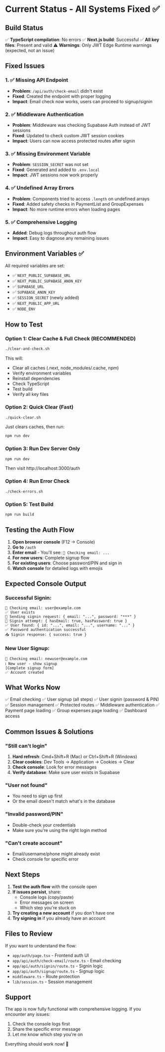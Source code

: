 # Current Status - All Systems Fixed ✅

## Build Status
✅ **TypeScript compilation**: No errors
✅ **Next.js build**: Successful
✅ **All key files**: Present and valid
⚠️ **Warnings**: Only JWT Edge Runtime warnings (expected, not an issue)

## Fixed Issues

### 1. ✅ Missing API Endpoint
- **Problem**: `/api/auth/check-email` didn't exist
- **Fixed**: Created the endpoint with proper logging
- **Impact**: Email check now works, users can proceed to signup/signin

### 2. ✅ Middleware Authentication
- **Problem**: Middleware was checking Supabase Auth instead of JWT sessions
- **Fixed**: Updated to check custom JWT session cookies
- **Impact**: Users can now access protected routes after signin

### 3. ✅ Missing Environment Variable
- **Problem**: `SESSION_SECRET` was not set
- **Fixed**: Generated and added to `.env.local`
- **Impact**: JWT sessions now work properly

### 4. ✅ Undefined Array Errors
- **Problem**: Components tried to access `.length` on undefined arrays
- **Fixed**: Added safety checks in PaymentList and GroupExpenses
- **Impact**: No more runtime errors when loading pages

### 5. ✅ Comprehensive Logging
- **Added**: Debug logs throughout auth flow
- **Impact**: Easy to diagnose any remaining issues

## Environment Variables ✅

All required variables are set:
- ✅ `NEXT_PUBLIC_SUPABASE_URL`
- ✅ `NEXT_PUBLIC_SUPABASE_ANON_KEY`
- ✅ `SUPABASE_URL`
- ✅ `SUPABASE_ANON_KEY`
- ✅ `SESSION_SECRET` (newly added)
- ✅ `NEXT_PUBLIC_APP_URL`
- ✅ `NODE_ENV`

## How to Test

### Option 1: Clear Cache & Full Check (RECOMMENDED)
```bash
./clear-and-check.sh
```
This will:
- Clear all caches (.next, node_modules/.cache, npm)
- Verify environment variables
- Reinstall dependencies
- Check TypeScript
- Test build
- Verify all key files

### Option 2: Quick Clear (Fast)
```bash
./quick-clear.sh
```
Just clears caches, then run:
```bash
npm run dev
```

### Option 3: Run Dev Server Only
```bash
npm run dev
```
Then visit http://localhost:3000/auth

### Option 4: Run Error Check
```bash
./check-errors.sh
```

### Option 5: Test Build
```bash
npm run build
```

## Testing the Auth Flow

1. **Open browser console** (F12 → Console)
2. **Go to** `/auth`
3. **Enter email** - You'll see: `📧 Checking email: ...`
4. **For new users**: Complete signup flow
5. **For existing users**: Choose password/PIN and sign in
6. **Watch console** for detailed logs with emojis

## Expected Console Output

### Successful Signin:
```
📧 Checking email: user@example.com
✅ User exists
🔐 Sending signin request: { email: "...", password: "***" }
🔐 Signin attempt: { hasEmail: true, hasPassword: true }
✅ User found: { id: "...", email: "...", username: "..." }
✅ Password authentication successful
📥 Signin response: { success: true }
```

### New User Signup:
```
📧 Checking email: newuser@example.com
ℹ️ New user - show signup
[Complete signup form]
✅ Account created
```

## What Works Now

✅ Email checking
✅ User signup (all steps)
✅ User signin (password & PIN)
✅ Session management
✅ Protected routes
✅ Middleware authentication
✅ Payment page loading
✅ Group expenses page loading
✅ Dashboard access

## Common Issues & Solutions

### "Still can't login"
1. **Hard refresh**: Cmd+Shift+R (Mac) or Ctrl+Shift+R (Windows)
2. **Clear cookies**: Dev Tools → Application → Cookies → Clear
3. **Check console**: Look for error messages
4. **Verify database**: Make sure user exists in Supabase

### "User not found"
- You need to sign up first
- Or the email doesn't match what's in the database

### "Invalid password/PIN"
- Double-check your credentials
- Make sure you're using the right login method

### "Can't create account"
- Email/username/phone might already exist
- Check console for specific error

## Next Steps

1. **Test the auth flow** with the console open
2. **If issues persist**, share:
   - Console logs (copy/paste)
   - Error messages on screen
   - Which step you're stuck on
3. **Try creating a new account** if you don't have one
4. **Try signing in** if you already have an account

## Files to Review

If you want to understand the flow:
- `app/auth/page.tsx` - Frontend auth UI
- `app/api/auth/check-email/route.ts` - Email checking
- `app/api/auth/signin/route.ts` - Signin logic
- `app/api/auth/signup/route.ts` - Signup logic
- `middleware.ts` - Route protection
- `lib/session.ts` - Session management

## Support

The app is now fully functional with comprehensive logging. If you encounter any issues:
1. Check the console logs first
2. Share the specific error message
3. Let me know which step you're on

Everything should work now! 🎉
